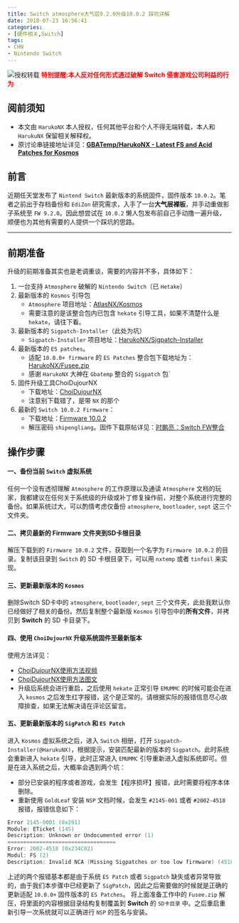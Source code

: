 ```yaml
---
title: Switch atmosphere大气层9.2.0升级10.0.2 踩坑详解
date: 2018-07-23 16:56:41
categories:
- [硬件相关,Switch]
tags: 
- CHN
- Nintendo Switch
---
```

![授权转载](https://kivinsae-blog.oss-accelerate.aliyuncs.com/blog_images/harukoNX-fs8.png)
<font color=Red><b>特别提醒:本人反对任何形式通过破解 Switch 侵害游戏公司利益的行为</b></font>

## **阅前须知**
- 本文由 `HarukoNX` 本人授权，任何其他平台和个人不得无端转载，本人和 `HarukuNX` 保留相关解释权。
- 原讨论串链接地址详见：**[GBATemp/HarukoNX - Latest FS and Acid Patches for Kosmos](https://gbatemp.net/threads/latest-fs-and-acid-patches-for-kosmos.562915/)**

## **前言**
近期任天堂发布了 `Nintend Switch` 最新版本的系统固件，固件版本 `10.0.2`。笔者之前出于存档备份和 `EdiZon` 研究需求，入手了一台**大气层裸板**，并手动重做影子系统至 `FW 9.2.0`。因此想尝试在 `10.0.2` 懒人包发布前自己手动撸一遍升级，顺便也为其他有需要的人提供一个踩坑的思路。

---

## **前期准备**
升级的前期准备其实也是老调重谈，需要的内容并不多，具体如下：
1. 一台支持 `Atmosphere` 破解的 `Nintendo Switch`（已 `Hetake`）
2. 最新版本的 `Kosmos` 引导包
    - `Atmosphere` 项目地址：[AtlasNX/Kosmos](https://github.com/AtlasNX/Kosmos/releases)
    - 需要注意的是该整合包内已包含 `hekate` 引导工具，如果不清楚什么是 `hekate`，请往下看。
3. 最新版本的 `Sigpatch-Installer`（此处为坑）
    - `Sigpatch-Installer` 项目地址：[HarukoNX/Sigpatch-Installer](https://github.com/HarukoNX/Sigpatch-Installer/releases)
4. 最新版本的 `ES patches`。
    - 适配 `10.0.0+ firmware` 的 `ES Patches` 整合包下载地址为：[HarukoNX/Fusee.zip](https://gbatemp.net/attachments/fusee-zip.207215/)
    - 感谢 `HarukoNX` 大神在 `Gbatemp` 整合的 `Sigpatch` 包`
5. 固件升级工具ChoiDujourNX
    - 下载地址：[ChoiDujourNX](https://switchtools.sshnuke.net/)
    - 注意别下载错了，是带 `NX` 的那个
6. 最新的 `Switch 10.0.2 Firmware`：
    - 下载地址：[Firmware 10.0.2](https://t00y.com/file/11753764-440642954)
    - 解压密码 `shipengliang`。固件下载原帖详见：[时鹏亮：Switch FW整合](https://shipengliang.com/download/switch/switch-firmware-%E5%9B%BA%E4%BB%B6%E4%B8%8B%E8%BD%BD.html)

## **操作步骤**

#### **一、备份当前 `Switch` 虚拟系统**
任何一个没有透彻理解 `Atmosphere` 的工作原理以及通读 `Atmosphere` 文档的玩家，我都建议在任何关于系统级的升级或补丁修复操作前，对整个系统进行完整的备份。如果系统过大，可以酌情考虑仅备份 `atmosphere`, `bootloader`, `sept` 这三个文件夹。

#### **二、拷贝最新的 Firmware 文件夹到SD卡根目录**
解压下载到的 `Firmware 10.0.2` 文件，获取到一个名字为 `Firmware 10.0.2` 的目录。复制该目录到 `Switch` 的 SD 卡根目录下，可以用 `nxtemp` 或者 `tinfoil` 来实现。

#### **三、更新最新版本的 `Kosmos`**
删除Switch SD卡中的 `atmosphere`, `bootloader`, `sept` 三个文件夹，此处我默认你已经做好了相关的备份。然后复制整个最新版 `Kosmos` 引导包中的**所有文件**，并拷贝到 **Switch** 的 SD 卡目录下。

#### **四、使用 `ChoiDujourNX` 升级系统固件至最新版本**
使用方法详见：
- [ChoiDujourNX使用方法视频](https://www.youtube.com/watch?v=n5odwq8m0A0)
- [ChoiDujourNX使用方法图文](http://www.ns-atmosphere.com/zh/tutorials/update801/)
- 升级后系统会进行重启，之后使用 `hekate` 正常引导 `EMUMMC` 的时候可能会在进入 `kosmos` 之后发生红字报错，这个是正常的。请根据实际的报错信息尽心故障排查，如果无法解决请在评论区留言。

#### **五、更新最新版本的 `SigPatch` 和 `ES Patch`**

进入 `Kosmos` 虚拟系统之后，进入 `Switch` 相册，打开 `Sigpatch-Installer(@HarukuNX)`，根据提示，安装匹配最新的版本的 `Sigpatch`。此时系统会重新进入 `hekate` 引导，此时正常进入 `EMUMMC` 引导重新进入虚拟系统即可。但是在进入系统之后，大概率会遇到两个坑：

- 部分已安装的程序或者游戏，会发生【程序损坏】报错，此时需要将程序本体删除。
- 重新使用 `GoldLeaf` 安装 `NSP` 文档时候，会发生 `#2145-001` 或者 `#2002-4518` 报错，报错信息如下：
```powershell
Error 2145-0001 (0x291) 
Module: ETicket (145) 
Description: Unknown or Undocumented error (1)
==================================
Error: 2002-4518 (0x234C02)
Modul: FS (2)
Description: Invalid NCA (Missing Sigpatches or too low firmware) (4518)
```
上述的两个报错基本都是由于系统 `ES Patch` 或者 `Sigpatch` 缺失或者异常导致的，由于我们本步骤中已经更新了 `SigPatch`，因此之后需要做的时候就是正确的更新适配 `10.0.0+` 固件版本的 `ES Patches`。
将上面准备工作中的 `Fusee.zip` 解压，将里面的内容根据目录结构复制覆盖到 **Switch** 的 `SD卡目录` 中。之后重启重新引导一次系统就可以正确进行 `NSP` 的签名与安装。